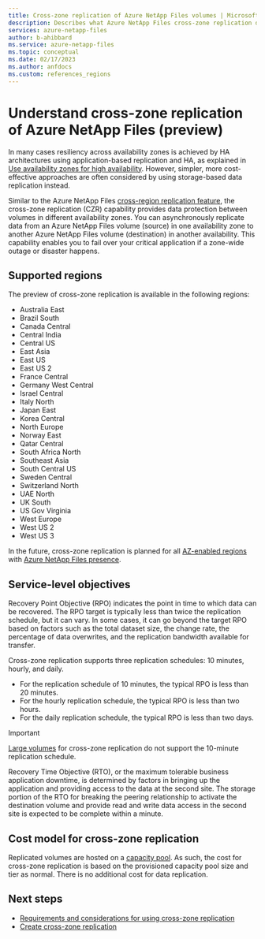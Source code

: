 ```yaml
---
title: Cross-zone replication of Azure NetApp Files volumes | Microsoft Docs
description: Describes what Azure NetApp Files cross-zone replication does.
services: azure-netapp-files
author: b-ahibbard
ms.service: azure-netapp-files
ms.topic: conceptual
ms.date: 02/17/2023
ms.author: anfdocs
ms.custom: references_regions
---
```


# Understand cross-zone replication of Azure NetApp Files (preview)

In many cases resiliency across availability zones is achieved by HA architectures using application-based replication and HA, as explained in [Use availability zones for high availability](use-availability-zones.md). However, simpler, more cost-effective approaches are often considered by using storage-based data replication instead.  

Similar to the Azure NetApp Files [cross-region replication feature](cross-region-replication-introduction.md), the cross-zone replication (CZR) capability provides data protection between volumes in different availability zones. You can asynchronously replicate data from an Azure NetApp Files volume (source) in one availability zone to another Azure NetApp Files volume (destination) in another availability. This capability enables you to fail over your critical application if a zone-wide outage or disaster happens. 

## Supported regions

The preview of cross-zone replication is available in the following regions: 

* Australia East
* Brazil South 
* Canada Central 
* Central India
* Central US 
* East Asia
* East US 
* East US 2
* France Central 
* Germany West Central 
* Israel Central
* Italy North
* Japan East
* Korea Central
* North Europe
* Norway East 
* Qatar Central
* South Africa North
* Southeast Asia
* South Central US 
* Sweden Central
* Switzerland North
* UAE North
* UK South
* US Gov Virginia
* West Europe
* West US 2 
* West US 3 

In the future, cross-zone replication is planned for all [AZ-enabled regions](../availability-zones/az-overview.md#azure-regions-with-availability-zones) with [Azure NetApp Files presence](https://azure.microsoft.com/explore/global-infrastructure/products-by-region/?products=netapp&regions=all&rar=true).

## Service-level objectives 

Recovery Point Objective (RPO) indicates the point in time to which data can be recovered. The RPO target is typically less than twice the replication schedule, but it can vary. In some cases, it can go beyond the target RPO based on factors such as the total dataset size, the change rate, the percentage of data overwrites, and the replication bandwidth available for transfer. 

Cross-zone replication supports three replication schedules: 10 minutes, hourly, and daily. 

* For the replication schedule of 10 minutes, the typical RPO is less than 20 minutes. 
* For the hourly replication schedule, the typical RPO is less than two hours. 
* For the daily replication schedule, the typical RPO is less than two days. 

> [!IMPORTANT]
> [Large volumes](azure-netapp-files-understand-storage-hierarchy.md#large-volumes) for cross-zone replication do not support the 10-minute replication schedule. 

Recovery Time Objective (RTO), or the maximum tolerable business application downtime, is determined by factors in bringing up the application and providing access to the data at the second site. The storage portion of the RTO for breaking the peering relationship to activate the destination volume and provide read and write data access in the second site is expected to be complete within a minute. 

## Cost model for cross-zone replication 

Replicated volumes are hosted on a [capacity pool](azure-netapp-files-understand-storage-hierarchy.md#capacity_pools). As such, the cost for cross-zone replication is based on the provisioned capacity pool size and tier as normal. There is no additional cost for data replication.

## Next steps

* [Requirements and considerations for using cross-zone replication](cross-zone-replication-requirements-considerations.md)
* [Create cross-zone replication](create-cross-zone-replication.md)
